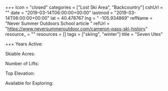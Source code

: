 +++
Icon = "closed"
categories = ["Lost Ski Area", "Backcountry"]
cshUrl = ""
date = "2019-03-14T06:00:00+00:00"
lastmod = "2019-03-14T06:00:00+00:00"
lat = 40.478767
lng = " -105.934869"
refName = "Never Summer Outdoors School article "
refUrl = "https://www.neversummeroutdoor.com/cameron-pass-ski-history"
resource_ = ""
resources = []
tags = ["skiing", "winter"]
title = "Seven Utes"

+++
Years Active:

Skiable Acres:

Number of Lifts:

Top Elevation:

Available for Exploring: